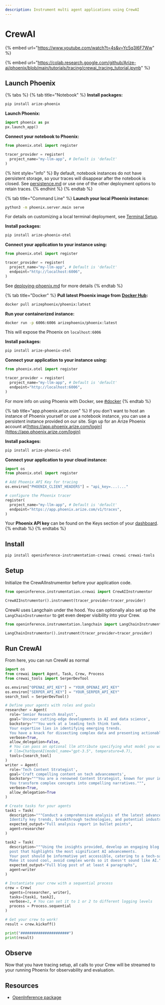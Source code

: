 ```yaml
---
description: Instrument multi agent applications using CrewAI
---
```


# CrewAI

{% embed url="https://www.youtube.com/watch?t=4s&v=Yc5q3l6F7Ww" %}

{% embed url="https://colab.research.google.com/github/Arize-ai/phoenix/blob/main/tutorials/tracing/crewai_tracing_tutorial.ipynb" %}

## Launch Phoenix

{% tabs %}
{% tab title="Notebook" %}
**Install packages:**

```bash
pip install arize-phoenix
```

**Launch Phoenix:**

```python
import phoenix as px
px.launch_app()
```

**Connect your notebook to Phoenix:**

```python
from phoenix.otel import register

tracer_provider = register(
  project_name="my-llm-app", # Default is 'default'
)  
```

{% hint style="info" %}
By default, notebook instances do not have persistent storage, so your traces will disappear after the notebook is closed. See [persistence.md](../../deployment/persistence.md "mention") or use one of the other deployment options to retain traces.
{% endhint %}
{% endtab %}

{% tab title="Command Line" %}
**Launch your local Phoenix instance:**

```bash
python3 -m phoenix.server.main serve
```

For details on customizing a local terminal deployment, see [Terminal Setup](https://docs.arize.com/phoenix/setup/environments#terminal).

**Install packages:**

```bash
pip install arize-phoenix-otel
```

**Connect your application to your instance using:**

```python
from phoenix.otel import register

tracer_provider = register(
  project_name="my-llm-app", # Default is 'default'
  endpoint="http://localhost:6006",
)
```

See [deploying-phoenix.md](../../deployment/deploying-phoenix.md "mention") for more details
{% endtab %}

{% tab title="Docker" %}
**Pull latest Phoenix image from** [**Docker Hub**](https://hub.docker.com/r/arizephoenix/phoenix)**:**

```bash
docker pull arizephoenix/phoenix:latest
```

**Run your containerized instance:**

```bash
docker run -p 6006:6006 arizephoenix/phoenix:latest
```

This will expose the Phoenix on `localhost:6006`

**Install packages:**

```bash
pip install arize-phoenix-otel
```

**Connect your application to your instance using:**

```python
from phoenix.otel import register

tracer_provider = register(
  project_name="my-llm-app", # Default is 'default'
  endpoint="http://localhost:6006",
)
```

For more info on using Phoenix with Docker, see [#docker](crewai.md#docker "mention")
{% endtab %}

{% tab title="app.phoenix.arize.com" %}
If you don't want to host an instance of Phoenix yourself or use a notebook instance, you can use a persistent instance provided on our site. Sign up for an Arize Phoenix account at[https://app.phoenix.arize.com/login](https://app.phoenix.arize.com/login)

**Install packages:**

```bash
pip install arize-phoenix-otel
```

**Connect your application to your cloud instance:**

```python
import os
from phoenix.otel import register

# Add Phoenix API Key for tracing
os.environ["PHOENIX_CLIENT_HEADERS"] = "api_key=...:..."

# configure the Phoenix tracer
register(
  project_name="my-llm-app", # Default is 'default'
  endpoint="https://app.phoenix.arize.com/v1/traces",
) 
```

Your **Phoenix API key** can be found on the Keys section of your [dashboard](https://app.phoenix.arize.com).
{% endtab %}
{% endtabs %}

## Install

```bash
pip install openinference-instrumentation-crewai crewai crewai-tools
```

## Setup

Initialize the CrewAIInstrumentor before your application code.

```python
from openinference.instrumentation.crewai import CrewAIInstrumentor

CrewAIInstrumentor().instrument(tracer_provider=tracer_provider)
```

CrewAI uses Langchain under the hood. You can optionally also set up the `LangChainInstrumentor` to get even deeper visibility into your Crew.

```python
from openinference.instrumentation.langchain import LangChainInstrumentor

LangChainInstrumentor().instrument(tracer_provider=tracer_provider)
```

## Run CrewAI

From here, you can run CrewAI as normal

```python
import os
from crewai import Agent, Task, Crew, Process
from crewai_tools import SerperDevTool

os.environ["OPENAI_API_KEY"] = "YOUR_OPENAI_API_KEY"
os.environ["SERPER_API_KEY"] = "YOUR_SERPER_API_KEY" 
search_tool = SerperDevTool()

# Define your agents with roles and goals
researcher = Agent(
  role='Senior Research Analyst',
  goal='Uncover cutting-edge developments in AI and data science',
  backstory="""You work at a leading tech think tank.
  Your expertise lies in identifying emerging trends.
  You have a knack for dissecting complex data and presenting actionable insights.""",
  verbose=True,
  allow_delegation=False,
  # You can pass an optional llm attribute specifying what model you wanna use.
  # llm=ChatOpenAI(model_name="gpt-3.5", temperature=0.7),
  tools=[search_tool]
)
writer = Agent(
  role='Tech Content Strategist',
  goal='Craft compelling content on tech advancements',
  backstory="""You are a renowned Content Strategist, known for your insightful and engaging articles.
  You transform complex concepts into compelling narratives.""",
  verbose=True,
  allow_delegation=True
)

# Create tasks for your agents
task1 = Task(
  description="""Conduct a comprehensive analysis of the latest advancements in AI in 2024.
  Identify key trends, breakthrough technologies, and potential industry impacts.""",
  expected_output="Full analysis report in bullet points",
  agent=researcher
)

task2 = Task(
  description="""Using the insights provided, develop an engaging blog
  post that highlights the most significant AI advancements.
  Your post should be informative yet accessible, catering to a tech-savvy audience.
  Make it sound cool, avoid complex words so it doesn't sound like AI.""",
  expected_output="Full blog post of at least 4 paragraphs",
  agent=writer
)

# Instantiate your crew with a sequential process
crew = Crew(
  agents=[researcher, writer],
  tasks=[task1, task2],
  verbose=2, # You can set it to 1 or 2 to different logging levels
  process = Process.sequential
)

# Get your crew to work!
result = crew.kickoff()

print("######################")
print(result)

```

## Observe

Now that you have tracing setup, all calls to your Crew will be streamed to your running Phoenix for observability and evaluation.

## Resources

* [OpenInference package](https://github.com/Arize-ai/openinference/blob/main/python/instrumentation/openinference-instrumentation-crewai)
